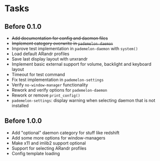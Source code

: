 # Tasks

## Before 0.1.0
* ~~Add documentation for config and daemon files~~
* ~~Implement category overwrite in `pademelon-daemon`~~
* Improve test implementation in `pademelon-daemon` with `system()`
* Load default ARandr profiles
* Save last display layout with unxrandr
* Implement basic external support for volume, backlight and keyboard layout
* Timeout for test command
* Fix test implementation in `pademelon-settings`
* Verify `no-window-manager` functionality
* Rework and verify options for `pademelon-daemon`
* Rework or remove `print_config()`
* `pademelon-settings`: display warning when selecting daemon that is not installed

## Before 1.0.0
* Add "optional" daemon category for stuff like redshift
* Add some more options for window-managers
* Make x11 and imlib2 support optional
* Support for selecting ARandr profiles
* Config template loading
